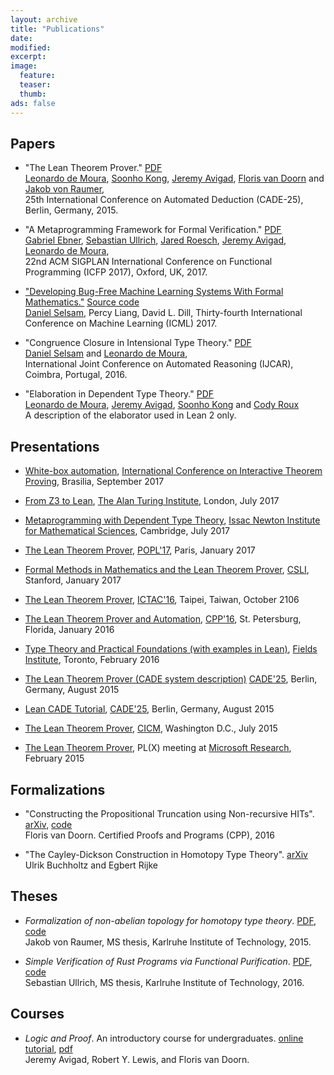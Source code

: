 ```yaml
---
layout: archive
title: "Publications"
date:
modified:
excerpt:
image:
  feature:
  teaser:
  thumb:
ads: false
---
```


## Papers

- "The Lean Theorem Prover." [PDF](/papers/system.pdf)<br />
  [Leonardo de Moura][leo], [Soonho Kong][soonho], [Jeremy Avigad][jeremy], [Floris van Doorn][floris] and [Jakob von Raumer][jakob],<br />25th International Conference on Automated Deduction (CADE-25), Berlin, Germany, 2015.

- "A Metaprogramming Framework for Formal Verification." [PDF](/papers/tactic.pdf)<br />
  [Gabriel Ebner][gabriel], [Sebastian Ullrich][kha], [Jared Roesch][jared], [Jeremy Avigad][jeremy], [Leonardo de Moura][leo],<br />22nd ACM SIGPLAN International Conference on Functional Programming (ICFP 2017), Oxford, UK, 2017.

- ["Developing Bug-Free Machine Learning Systems With Formal Mathematics."](https://arxiv.org/abs/1706.08605) [Source code](https://github.com/dselsam/certigrad) <br />
  [Daniel Selsam][daniel], Percy Liang, David L. Dill, Thirty-fourth International Conference on Machine Learning (ICML) 2017.<br />


- "Congruence Closure in Intensional Type Theory." [PDF](/papers/congr.pdf)<br />
  [Daniel Selsam][daniel] and [Leonardo de Moura][leo], <br />
  International Joint Conference on Automated Reasoning (IJCAR), Coimbra, Portugal, 2016.

- "Elaboration in Dependent Type Theory." [PDF][constr] <br />
  [Leonardo de Moura][leo], [Jeremy Avigad][jeremy], [Soonho Kong][soonho] and [Cody Roux][cody]<br />
  A description of the elaborator used in Lean 2 only.

[leo]: http://leodemoura.github.io/
[soonho]: http://www.cs.cmu.edu/~soonhok
[jeremy]: http://www.andrew.cmu.edu/user/avigad
[floris]: http://www.contrib.andrew.cmu.edu/~fpv
[jakob]: http://von-raumer.de/
[cody]: http://www.andrew.cmu.edu/user/croux
[constr]: http://arxiv.org/abs/1505.04324
[gabriel]: https://gebner.org/
[kha]: https://kha.github.io/
[jared]: http://jroesch.github.io/
[daniel]: http://stanford.edu/~dselsam/

## Presentations

- [White-box automation](http://leanprover.github.io/talks/ITP2017.pdf), [International Conference on Interactive Theorem Proving](http://itp2017.cic.unb.br/), Brasilia, September 2017

- [From Z3 to Lean](http://leanprover.github.io/talks/from_z3_to_lean.pdf), [The Alan Turing Institute](https://www.turing.ac.uk/), London, July 2017

- [Metaprogramming with Dependent Type Theory](http://leanprover.github.io/talks/Lean_BPR.pdf), [Issac Newton Institute for Mathematical Sciences](https://www.newton.ac.uk/event/bpr), Cambridge, July 2017

- [The Lean Theorem Prover](http://leanprover.github.io/presentations/20170116_POPL), [POPL'17](http://popl17.sigplan.org/), Paris, January 2017

- [Formal Methods in Mathematics and the Lean Theorem Prover](http://leanprover.github.io/talks/stanford2017.pdf), [CSLI](https://www-csli.stanford.edu/), Stanford, January 2017

- [The Lean Theorem Prover](http://leanprover.github.io/presentations/20161024_ICTAC), [ICTAC'16](http://cc.ee.ntu.edu.tw/~ictac2016), Taipei, Taiwan, October 2106

- [The Lean Theorem Prover and Automation](http://leanprover.github.io/presentations/20160119_CPP), [CPP'16](https://people.csail.mit.edu/adamc/cpp16/index.html), St. Petersburg, Florida, January 2016

- [Type Theory and Practical Foundations (with examples in Lean)](http://www.andrew.cmu.edu/user/avigad/Talks/fields_type_theory.pdf), [Fields Institute](http://www.fields.utoronto.ca/), Toronto, February 2016

- [The Lean Theorem Prover (CADE system description)](http://leanprover.github.io/presentations/20150807_CADE) [CADE'25](http://conference.mi.fu-berlin.de/cade-25/home), Berlin, Germany, August 2015

- [Lean CADE Tutorial](http://leanprover.github.io/presentations/20150803_CADE), [CADE'25](http://conference.mi.fu-berlin.de/cade-25/home), Berlin, Germany, August 2015

- [The Lean Theorem Prover](http://leanprover.github.io/presentations/20150717_CICM), [CICM](http://cicm-conference.org/2015/cicm.php), Washington D.C., July 2015

- [The Lean Theorem Prover](http://leanprover.github.io/presentations/20150218_MSR), PL(X) meeting at <a href="http://research.microsoft.com/en-us/groups/rise/">Microsoft Research</a>, February 2015

## Formalizations

- "Constructing the Propositional Truncation using Non-recursive HITs".
  [arXiv](https://arxiv.org/abs/1512.02274),
  [code](https://github.com/fpvandoorn/leansnippets/blob/master/cpp.hlean)<br />
  Floris van Doorn.  Certified Proofs and Programs (CPP), 2016

- "The Cayley-Dickson Construction in Homotopy Type Theory".
  [arXiv](https://arxiv.org/abs/1610.01134)<br />
  Ulrik Buchholtz and Egbert Rijke

## Theses

- *Formalization of non-abelian topology for homotopy type theory*.
  [PDF](http://von-raumer.de/msc-thesis.pdf), [code](https://github.com/javra/msc-thesis)<br />
  Jakob von Raumer, MS thesis, Karlruhe Institute of Technology, 2015.

- *Simple Verification of Rust Programs via Functional Purification*.
  [PDF](https://github.com/Kha/masters-thesis/blob/master/main.pdf), [code](https://github.com/Kha/electrolysis)<br />
  Sebastian Ullrich, MS thesis, Karlruhe Institute of Technology, 2016.

## Courses

- *Logic and Proof*. An introductory course for undergraduates.
  [online tutorial](../../logic_and_proof),
  [pdf](../../logic_and_proof/logic_and_proof.pdf)<br />
  Jeremy Avigad, Robert Y. Lewis, and Floris van Doorn.
